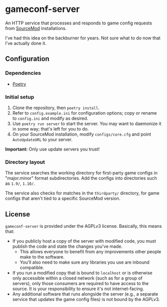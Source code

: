 # gameconf-server
An HTTP service that processes and responds to game config requests from [SourceMod][]
installations.

I've had this idea on the backburner for years.
Not sure what to do now that I've actually done it.

[SourceMod]: https://www.sourcemod.net/

## Configuration

### Dependencies
- [Poetry](https://github.com/python-poetry/poetry)

### Initial setup
1. Clone the repository, then `poetry install`.
2. Refer to `config.example.ini` for configuration options; copy or rename to `config.ini` and
modify as desired.
3. Use `poetry run server` to start the server.  You may want to daemonize it in some way;
that's left for you to do.
4. On your SourceMod installation, modify `configs/core.cfg` and point `AutoUpdateURL` to your
server.

**Important:**  Only use update servers you trust!

### Directory layout
The service searches the working directory for first-party game configs in "major.minor" format
subdirectories.  Add the configs into directories such as `1.9/`, `1.10/`.

The service also checks for matches in the `thirdparty/` directory, for game configs
that aren't tied to a specific SourceMod version.

## License
`gameconf-server` is provided under the AGPLv3 license.  Basically, this means that:

- If you publicly host a copy of the server with modified code, you must publish the code and
state the changes you've made.
    - This allows everyone to benefit from any improvements other people make to the software.
    - You'll also need to make sure any libraries you use are inbound compatible.
- If you run a modified copy that is bound to `localhost` or is otherwise only accessible within
a closed network (such as for a group of servers), only those consumers are required to have
access to the source.  It is your responsibility to ensure it's not internet-facing.
- Any additional software that runs alongside the server (e.g., a separate service that updates
the game config files) is not bound by the AGPLv3.
